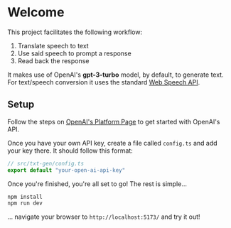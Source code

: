 # Welcome

This project facilitates the following workflow: 

1. Translate speech to text
2. Use said speech to prompt a response
3. Read back the response

It makes use of OpenAI's **gpt-3-turbo** model, by default, to generate text. For text/speech conversion it uses the standard [Web Speech API](https://developer.mozilla.org/en-US/docs/Web/API/Web_Speech_API). 


## Setup

Follow the steps on [OpenAI's Platform Page](https://platform.openai.com/) to get started with OpenAI's API. 

Once you have your own API key, create a file called ```config.ts``` and add your key there. It should follow this format: 

```js
// src/txt-gen/config.ts
export default "your-open-ai-api-key"
```

Once you're finished, you're all set to go! The rest is simple...

```bash
npm install
npm run dev
```
... navigate your browser to ```http://localhost:5173/``` and try it out!